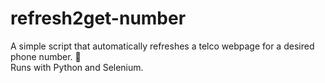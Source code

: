 # refresh2get-number
A simple script that automatically refreshes a telco webpage for a desired phone number. 🤖  
Runs with Python and Selenium.
